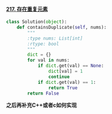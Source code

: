 #### [217. 存在重复元素](https://leetcode-cn.com/problems/contains-duplicate/)

```python
class Solution(object):
    def containsDuplicate(self, nums):
        """
        :type nums: List[int]
        :rtype: bool
        """
        dict = {}
        for val in nums:
            if dict.get(val) == None:
                dict[val] = 1
                continue
            if dict.get(val) == 1:
                return True
        return False
```

**之后再补充C++或者c如何实现**